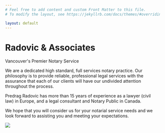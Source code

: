 ```yaml
---
# Feel free to add content and custom Front Matter to this file.
# To modify the layout, see https://jekyllrb.com/docs/themes/#overriding-theme-defaults

layout: default
---
```


  <div class="hero" id="homepage-hero">
    <div class="hero-content">
      <h1>Radovic <span>&</span> Associates</h1>
      <p>Vancouver's Premier Notary Service</p>
    </div>
  </div>

  <section class="section">
    <div class="section-content-wrapper">
      <div class="section-text">
        <p>We are a dedicated high standard, full services notary practice. Our philosophy is to provide reliable,
          professional legal services with the assurance that each of our clients will have our undivided attention
          throughout the process.</p>
        <p>Predrag Radovic has more than 15 years of experience as a lawyer (civil law) in Europe, and a legal
          consultant
          and Notary Public in Canada.</p>
        <p>We hope that you will consider us for your notarial service needs and we look forward to assisting you and
          meeting your expectations.</p>
      </div>
      <div class="section-box red" id="red-border-image">
        <img src="../assets/img/office.webp">
      </div>
    </div>
  </section>
